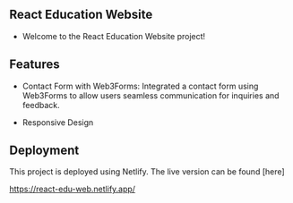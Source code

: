 
## React Education Website

- Welcome to the React Education Website project!

## Features

- Contact Form with Web3Forms: Integrated a contact form using Web3Forms to allow users seamless communication for inquiries and feedback.

- Responsive Design

## Deployment

This project is deployed using Netlify. The live version can be found 
[here]

https://react-edu-web.netlify.app/


